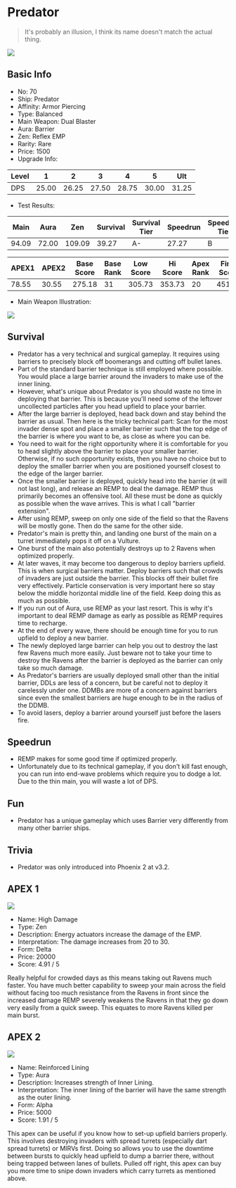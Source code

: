 # Predator

> It's probably an illusion, I think its name doesn't match the actual thing.

<img src="/ships/ship_70.png" style={{zoom:1}}/>

## Basic Info

- No: 70
- Ship: Predator
- Affinity: Armor Piercing
- Type: Balanced
- Main Weapon: Dual Blaster
- Aura: Barrier
- Zen: Reflex EMP
- Rarity: Rare
- Price: 1500
- Upgrade Info: 

| Level | 1 | 2 | 3 | 4 | 5 | Ult |
|--|--|--|--|--|--|--|
| DPS | 25.00 | 26.25 | 27.50 | 28.75 | 30.00 | 31.25 |

- Test Results: 

| Main | Aura | Zen | Survival | Survival Tier | Speedrun | Speedrun Tier | Fun | Fun Tier |
|--|--|--|--|--|--|--|--|--|
| 94.09 | 72.00 | 109.09 | 39.27 | A- | 27.27 | B | 31.64 | B |

| APEX1 | APEX2 | Base Score | Base Rank | Low Score | Hi Score | Apex Rank | Final Score | FinalRank |
|--|--|--|--|--|--|--|--|--|
| 78.55 | 30.55 | 275.18 | 31 | 305.73 | 353.73 | 20 | 451.91 | 25 |

- Main Weapon Illustration:

<img src="/illustration/main_70.gif" style={{zoom:1}}/>

## Survival

- Predator has a very technical and surgical gameplay. It requires using barriers to precisely block off boomerangs and cutting off bullet lanes.
- Part of the standard barrier technique is still employed where possible. You would place a large barrier around the invaders to make use of the inner lining.
- However, what's unique about Predator is you should waste no time in deploying that barrier. This is because you'll need some of the leftover uncollected particles after you head upfield to place your barrier.
- After the large barrier is deployed, head back down and stay behind the barrier as usual. Then here is the tricky technical part: Scan for the most invader dense spot and place a smaller barrier such that the top edge of the barrier is where you want to be, as close as where you can be.
- You need to wait for the right opportunity where it is comfortable for you to head slightly above the barrier to place your smaller barrier. Otherwise, if no such opportunity exists, then you have no choice but to deploy the smaller barrier when you are positioned yourself closest to the edge of the larger barrier.
- Once the smaller barrier is deployed, quickly head into the barrier (it will not last long), and release an REMP to deal the damage. REMP thus primarily becomes an offensive tool. All these must be done as quickly as possible when the wave arrives. This is what I call "barrier extension".
- After using REMP, sweep on only one side of the field so that the Ravens will be mostly gone. Then do the same for the other side.
- Predator's main is pretty thin, and landing one burst of the main on a turret immediately pops it off on a Vulture.
- One burst of the main also potentially destroys up to 2 Ravens when optimized properly.
- At later waves, it may become too dangerous to deploy barriers upfield. This is when surgical barriers matter. Deploy barriers such that crowds of invaders are just outside the barrier. This blocks off their bullet fire very effectively. Particle conservation is very important here so stay below the middle horizontal middle line of the field. Keep doing this as much as possible.
- If you run out of Aura, use REMP as your last resort. This is why it's important to deal REMP damage as early as possible as REMP requires time to recharge.
- At the end of every wave, there should be enough time for you to run upfield to deploy a new barrier.
- The newly deployed large barrier can help you out to destroy the last few Ravens much more easily. Just beware not to take your time to destroy the Ravens after the barrier is deployed as the barrier can only take so much damage.
- As Predator's barriers are usually deployed small other than the initial barrier, DDLs are less of a concern, but be careful not to deploy it carelessly under one. DDMBs are more of a concern against barriers since even the smallest barriers are huge enough to be in the radius of the DDMB.
- To avoid lasers, deploy a barrier around yourself just before the lasers fire.

## Speedrun

- REMP makes for some good time if optimized properly.
- Unfortunately due to its technical gameplay, if you don't kill fast enough, you can run into end-wave problems which require you to dodge a lot. Due to the thin main, you will waste a lot of DPS.

## Fun

- Predator has a unique gameplay which uses Barrier very differently from many other barrier ships.

## Trivia

- Predator was only introduced into Phoenix 2 at v3.2.

## APEX 1

<img src="/ships/ship_70_apex_1.png" style={{zoom:1}}/>

- Name: High Damage
- Type: Zen
- Description: Energy actuators increase the damage of the EMP.
- Interpretation: The damage increases from 20 to 30.
- Form: Delta
- Price: 20000
- Score: 4.91 / 5

Really helpful for crowded days as this means taking out Ravens much faster. You have much better capability to sweep your main across the field without facing too much resistance from the Ravens in front since the increased damage REMP severely weakens the Ravens in that they go down very easily from a quick sweep. This equates to more Ravens killed per main burst.

## APEX 2

<img src="/ships/ship_70_apex_2.png" style={{zoom:1}}/>

- Name: Reinforced Lining
- Type: Aura
- Description: Increases strength of Inner Lining.
- Interpretation: The inner lining of the barrier will have the same strength as the outer lining.
- Form: Alpha
- Price: 5000
- Score: 1.91 / 5

This apex can be useful if you know how to set-up upfield barriers properly. This involves destroying invaders with spread turrets (especially dart spread turrets) or MIRVs first. Doing so allows you to use the downtime between bursts to quickly head upfield to dump a barrier there, without being trapped between lanes of bullets. Pulled off right, this apex can buy you more time to snipe down invaders which carry turrets as mentioned above.
